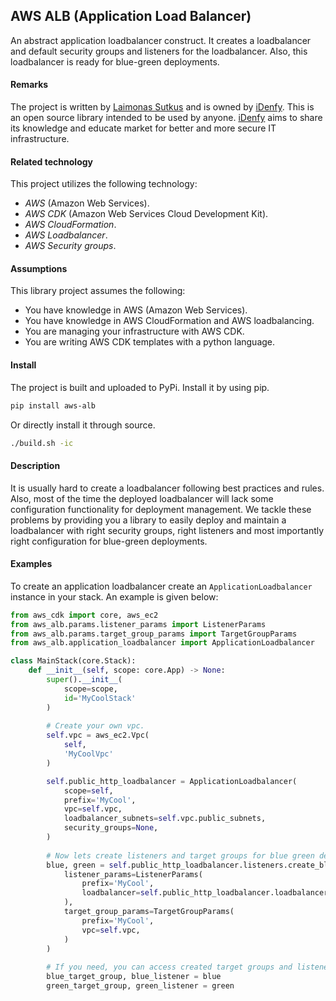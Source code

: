 ## AWS ALB (Application Load Balancer)

An abstract application loadbalancer construct. It creates a loadbalancer and default
security groups and listeners for the loadbalancer. Also, this loadbalancer is ready
for blue-green deployments.

#### Remarks

The project is written by [Laimonas Sutkus](https://github.com/laimonassutkus) 
and is owned by [iDenfy](https://github.com/idenfy). This is an open source
library intended to be used by anyone. [iDenfy](https://github.com/idenfy) aims
to share its knowledge and educate market for better and more secure IT infrastructure.

#### Related technology

This project utilizes the following technology:

- *AWS* (Amazon Web Services).
- *AWS CDK* (Amazon Web Services Cloud Development Kit).
- *AWS CloudFormation*.
- *AWS Loadbalancer*.
- *AWS Security groups*.

#### Assumptions

This library project assumes the following:

- You have knowledge in AWS (Amazon Web Services).
- You have knowledge in AWS CloudFormation and AWS loadbalancing.
- You are managing your infrastructure with AWS CDK.
- You are writing AWS CDK templates with a python language.

#### Install

The project is built and uploaded to PyPi. Install it by using pip.

```bash
pip install aws-alb
```

Or directly install it through source.

```bash
./build.sh -ic
```

#### Description

It is usually hard to create a loadbalancer following best practices and rules. Also, most of the 
time the deployed loadbalancer will lack some configuration functionality for deployment management.
We tackle these problems by providing you a library to easily deploy and maintain a loadbalancer with
right security groups, right listeners and most importantly right configuration for blue-green deployments.

#### Examples

To create an application loadbalancer create an `ApplicationLoadbalancer`
instance in your stack. An example is given below:

```python
from aws_cdk import core, aws_ec2
from aws_alb.params.listener_params import ListenerParams
from aws_alb.params.target_group_params import TargetGroupParams
from aws_alb.application_loadbalancer import ApplicationLoadbalancer

class MainStack(core.Stack):
    def __init__(self, scope: core.App) -> None:
        super().__init__(
            scope=scope,
            id='MyCoolStack'
        )
        
        # Create your own vpc.
        self.vpc = aws_ec2.Vpc(
            self,
            'MyCoolVpc'
        )

        self.public_http_loadbalancer = ApplicationLoadbalancer(
            scope=self,
            prefix='MyCool',
            vpc=self.vpc,
            loadbalancer_subnets=self.vpc.public_subnets,
            security_groups=None,
        )
        
        # Now lets create listeners and target groups for blue green deployments.
        blue, green = self.public_http_loadbalancer.listeners.create_blue_green(
            listener_params=ListenerParams(
                prefix='MyCool',
                loadbalancer=self.public_http_loadbalancer.loadbalancer,
            ),
            target_group_params=TargetGroupParams(
                prefix='MyCool',
                vpc=self.vpc,
            )
        )
        
        # If you need, you can access created target groups and listeners.
        blue_target_group, blue_listener = blue
        green_target_group, green_listener = green
```
